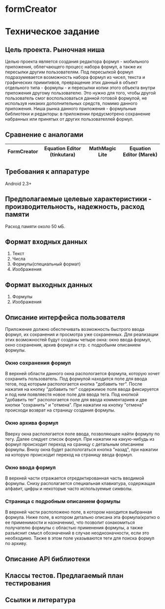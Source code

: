 # formCreator
# Техническое задание

## Цель проекта. Рыночная ниша

Целью проекта является создания редактора формул - мобильного приложения, облегчающего процесс набора формул, а также их пересылки другим пользователям. Под пересылкой формул подразумевается возможность набора формул из чисел, текста и графических примитивов, превращение этих данный в объект отдельного типа - формулы - и пересылки копии этого объекта внутри приложения другому пользователю. Это нужно для того, чтобы другой пользователь смог воспользоваться данной готовой формулой, не используя никаких дополнительных средств, помимо данного приложения. Ниша рынка данного приложения - формульные библиотеки и редакторы: в приложении предусмотрено сохранение набранных или принятых от других пользователлей формул.

## Сравнение с аналогами

| FormCreator| Equation Editor (tinkutara) | MathMagic Lite | Equation Editor (Marek)|
|------------|-----------------------------|----------------|------------------------|


## Требования к аппаратуре
Android 2.3+

## Предполагаемые целевые характеристики - производительность, надежность, расход памяти
Расход памяти около 50 мБ.

## Формат входных данных
1. Текст
2. Числа
3. Формулы(специальный формат)
4. Изображения

## Формат выходных данных
1. Формулы
2. Изображения

## Описание интерфейса пользователя
Приложение должно обеспечивать возможность быстрого ввода формул, их сохранения и просмотра уже сохраненных. Для реализации этих возможностей будут созданы четыре окна: окно ввода формул, окно сохранения, архив формул и стр. с подробынм описанием формулы.
### Окно сохранения формул
В верхней области данного окна распологается формула, которую хочет сохранить пользователь. Под формулой находится поле для ввода тегов, под которым распологается кнопка "добавить тег". После нажатия на кнопку  "добавить тег" содержимое поля ввода фиксируется и под ним появляестя новое поле для ввода тега. Под кнопкой "добавить тег" распологается поле для ввода комментариев и две кнопки "сохранить" и "отмена". При нажатии на кнопку "отмена" происходи возврат на страницу создания формулы.
### Окно архива формул
Вверху окна распологается поле ввода, позволяющее найти формулу по тегу. Далее следует список формул. При нажатии на какую-нибудь из формул происходит переход на сраницу с детальным описанием формулы. Внизу окна будет распологаться кнопка "назад", при нажатии на которую происходит переход на страницу ввода формул.
### Окно ввода формул
В верхней части отражается отредактированная часть вводимой формулы. Снизу располагается специальная клавиатура, содержащая алфавит, цифры и некоторые часто используемые символы.
### Страница с подробным описанием формулы
В верхней части расположено поле, в котором находится выбранная формула. Ниже поле, в котором детально описана эта формула(кратко о ее применимости и назначении), что позволит ознакомиться получателю формулы с областью применения формулы, а также разъяснит смысл обозначений в случае неоднозначности, если это необходимо. Также в этом поле указываются теги для поиска формул по архиву.
## Описание API библиотеки
## Классы тестов. Предлагаемый план тестирования
## Ссылки и литература
